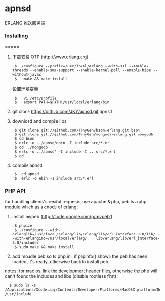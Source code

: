 apnsd
=====
ERLANG 推送服务端

### Installing
=====
1. 下载安装 OTP (http://www.erlang.org).
	
		$ ./configure --prefix=/usr/local/erlang --with-ssl --enable-threads --enable-smp-support --enable-kernel-poll --enable-hipe --without-javac
		$ 	make && make install

   设置环境变量

		$ 	vi /etc/profile
		$ 	export PATH=$PATH:/usr/local/erlang/bin


2. git clone https://github.com/JKY/apnsd.git apnsd


3. download and compile libs 

		$ git clone git://github.com/TonyGen/bson-erlang.git bson
		$ git clone git://github.com/TonyGen/mongodb-erlang.git mongodb
		$ cd bson
		$ erlc -o ../apnsd/ebin -I include src/*.erl
		$ cd ../mongodb
		$ erlc -o ../apnsd/ -I include -I .. src/*.erl
		$ cd ..


4. compile apnsd
	
		$  cd apnsd
		$  erlc -o ebin -I include src/*.erl



### PHP API

for handling clients's restful requests, use apache & php, peb is a php module which as a cnode of erlang: 

1. install mypeb (http://code.google.com/p/mypeb/)
		
		$ phpize
		$ ./configure --with-erlanglib=/usr/local/erlang/lib/erlang/lib/erl_interface-3.8/lib/ --with-erlanginc=/usr/local/erlang/	  lib/erlang/lib/erl_interface-3.8/include/
		$ sudo make && make install 

2. add moudle peb.so to php.ini, if phpinfo() shown the peb has been loaded, it's ready, otherwise back to install peb.

notes: for mac os, link the development header files, otherwise the php will can't found the includes and libs (disable rootless first):
  
	  $ sudo ln -s /Applications/Xcode.app/Contents/Developer/Platforms/MacOSX.platform/Developer/SDKs/MacOSX10.11.sdk/usr/include /usr/include
